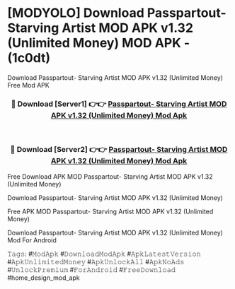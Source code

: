 # [MODYOLO] Download Passpartout- Starving Artist MOD APK v1.32 (Unlimited Money) MOD APK - (1c0dt)
Download Passpartout- Starving Artist MOD APK v1.32 (Unlimited Money) Free Mod APK

<div align="center">
<h3>🔴 Download [Server1] 👉👉 <a href="https://apk-comot.site?title=Passpartout-_Starving_Artist_MOD_APK_v1.32_(Unlimited_Money)">Passpartout- Starving Artist MOD APK v1.32 (Unlimited Money) Mod Apk</a></h3><br>

<h3>🔴 Download [Server2] 👉👉 <a href="https://apk-comot.site?title=Passpartout-_Starving_Artist_MOD_APK_v1.32_(Unlimited_Money)">Passpartout- Starving Artist MOD APK v1.32 (Unlimited Money) Mod Apk</a></h3>
</div>


Free Download APK MOD Passpartout- Starving Artist MOD APK v1.32 (Unlimited Money)

Download Passpartout- Starving Artist MOD APK v1.32 (Unlimited Money) 

Free APK MOD Passpartout- Starving Artist MOD APK v1.32 (Unlimited Money) 

Download Passpartout- Starving Artist MOD APK v1.32 (Unlimited Money) Mod For Android

𝚃𝚊𝚐𝚜: #𝙼𝚘𝚍𝙰𝚙𝚔 #𝙳𝚘𝚠𝚗𝚕𝚘𝚊𝚍𝙼𝚘𝚍𝙰𝚙𝚔 #𝙰𝚙𝚔𝙻𝚊𝚝𝚎𝚜𝚝𝚅𝚎𝚛𝚜𝚒𝚘𝚗 #𝙰𝚙𝚔𝚄𝚗𝚕𝚒𝚖𝚒𝚝𝚎𝚍𝙼𝚘𝚗𝚎𝚢 #𝙰𝚙𝚔𝚄𝚗𝚕𝚘𝚌𝚔𝙰𝚕𝚕 #𝙰𝚙𝚔𝙽𝚘𝙰𝚍𝚜 #𝚄𝚗𝚕𝚘𝚌𝚔𝙿𝚛𝚎𝚖𝚒𝚞𝚖 #𝙵𝚘𝚛𝙰𝚗𝚍𝚛𝚘𝚒𝚍 #𝙵𝚛𝚎𝚎𝙳𝚘𝚠𝚗𝚕𝚘𝚊𝚍 #home_design_mod_apk